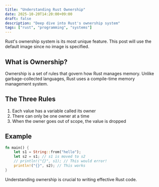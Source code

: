 ```yaml
---
title: "Understanding Rust Ownership"
date: 2025-10-20T14:20:00+09:00
draft: false
description: "Deep dive into Rust's ownership system"
tags: ["rust", "programming", "systems"]
---
```


Rust's ownership system is its most unique feature. This post will use the default image since no image is specified.

## What is Ownership?

Ownership is a set of rules that govern how Rust manages memory. Unlike garbage-collected languages, Rust uses a compile-time memory management system.

## The Three Rules

1. Each value has a variable called its owner
2. There can only be one owner at a time
3. When the owner goes out of scope, the value is dropped

## Example

```rust
fn main() {
    let s1 = String::from("hello");
    let s2 = s1; // s1 is moved to s2
    // println!("{}", s1); // This would error!
    println!("{}", s2); // This works
}
```

Understanding ownership is crucial to writing effective Rust code.
